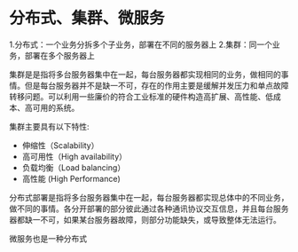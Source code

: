 # 分布式、集群、微服务

1.分布式：一个业务分拆多个子业务，部署在不同的服务器上
2.集群：同一个业务，部署在多个服务器上

集群是是指将多台服务器集中在一起，每台服务器都实现相同的业务，做相同的事情。但是每台服务器并不是缺一不可，存在的作用主要是缓解并发压力和单点故障转移问题。可以利用一些廉价的符合工业标准的硬件构造高扩展、高性能、低成本、高可用的系统。

集群主要具有以下特性:

* 伸缩性（Scalability）
* 高可用性（High availability）
* 负载均衡（Load balancing）
* 高性能 (High Performance)

分布式部署是指将多台服务器集中在一起，每台服务器都实现总体中的不同业务，做不同的事情。各分开部署的部分彼此通过各种通讯协议交互信息，并且每台服务器都缺一不可，如果某台服务器故障，则部分功能缺失，或导致整体无法运行。

微服务也是一种分布式